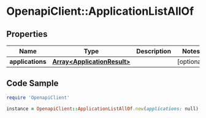 # OpenapiClient::ApplicationListAllOf

## Properties

Name | Type | Description | Notes
------------ | ------------- | ------------- | -------------
**applications** | [**Array&lt;ApplicationResult&gt;**](ApplicationResult.md) |  | [optional] 

## Code Sample

```ruby
require 'OpenapiClient'

instance = OpenapiClient::ApplicationListAllOf.new(applications: null)
```


